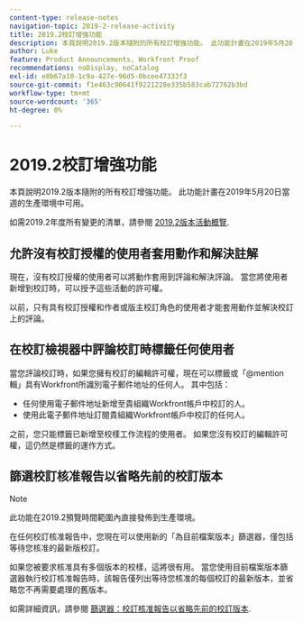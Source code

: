```yaml
---
content-type: release-notes
navigation-topic: 2019-2-release-activity
title: 2019.2校訂增強功能
description: 本頁說明2019.2版本隨附的所有校訂增強功能。 此功能計畫在2019年5月20日當週的生產環境中可用。
author: Luke
feature: Product Announcements, Workfront Proof
recommendations: noDisplay, noCatalog
exl-id: e8b67a10-1c9a-427e-96d5-0bcee47333f3
source-git-commit: f1e463c90641f9221228e335b583cab72762b3bd
workflow-type: tm+mt
source-wordcount: '365'
ht-degree: 0%

---
```


# 2019.2校訂增強功能

本頁說明2019.2版本隨附的所有校訂增強功能。 此功能計畫在2019年5月20日當週的生產環境中可用。

如需2019.2年度所有變更的清單，請參閱 [2019.2版本活動概覽](../../../../product-announcements/product-releases/quarterly-release-archive/2019.2-release-activity/2019-2-release-activity-overview.md).

## 允許沒有校訂授權的使用者套用動作和解決註解

現在，沒有校訂授權的使用者可以將動作套用到評論和解決評論。 當您將使用者新增到校訂時，可以授予這些活動的許可權。

以前，只有具有校訂授權和作者或版主校訂角色的使用者才能套用動作並解決校訂上的評論。

## 在校訂檢視器中評論校訂時標籤任何使用者

當您評論校訂時，如果您擁有校訂的編輯許可權，現在可以標籤或「@mention輯」具有Workfront所識別電子郵件地址的任何人。 其中包括：

* 任何使用電子郵件地址新增至貴組織Workfront帳戶中校訂的人。
* 使用此電子郵件地址訂閱貴組織Workfront帳戶中校訂的任何人。

之前，您只能標籤已新增至校樣工作流程的使用者。 如果您沒有校訂的編輯許可權，這仍然是標籤的運作方式。

## 篩選校訂核准報告以省略先前的校訂版本

>[!NOTE]
>
>此功能在2019.2預覽時間範圍內直接發佈到生產環境。

在任何校訂核准報告中，您現在可以使用新的「為目前檔案版本」篩選器，僅包括等待您核准的最新版校訂。

如果您被要求核准具有多個版本的校樣，這將很有用。 當您使用目前檔案版本篩選器執行校訂核准報告時，該報告僅列出等待您核准的每個校訂的最新版本，並省略您不再需要處理的舊版本。

如需詳細資訊，請參閱 [篩選器：校訂核准報告以省略先前的校訂版本](../../../../reports-and-dashboards/reports/custom-view-filter-grouping-samples/filter-proof-approval-report.md).

